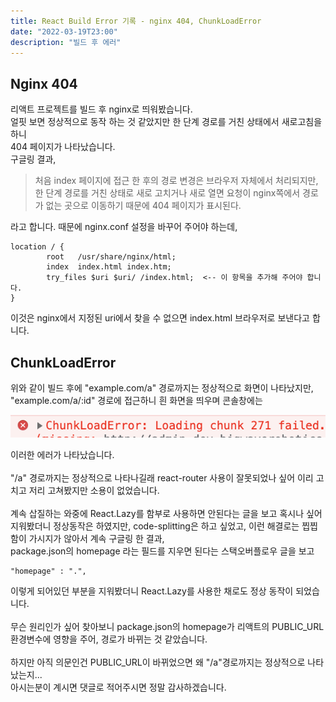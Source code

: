 ```yaml
---
title: React Build Error 기록 - nginx 404, ChunkLoadError
date: "2022-03-19T23:00"
description: "빌드 후 에러"
---
```


## Nginx 404

리액트 프로젝트를 빌드 후 nginx로 띄워봤습니다.<br>
얼핏 보면 정상적으로 동작 하는 것 같았지만 한 단계 경로를 거친 상태에서 새로고침을 하니<br>
404 페이지가 나타났습니다.<br>
구글링 결과,

> 처음 index 페이지에 접근 한 후의 경로 변경은 브라우저 자체에서 처리되지만,<br>
> 한 단계 경로를 거친 상태로 새로 고치거나 새로 열면 요청이 nginx쪽에서 경로가 없는 곳으로 이동하기 때문에 404 페이지가 표시된다.

라고 합니다. 때문에 nginx.conf 설정을 바꾸어 주어야 하는데,

```
location / {
        root   /usr/share/nginx/html;
        index  index.html index.htm;
        try_files $uri $uri/ /index.html;  <-- 이 항목을 추가해 주어야 합니다.
}
```

이것은 nginx에서 지정된 uri에서 찾을 수 없으면 index.html 브라우저로 보낸다고 합니다.

## ChunkLoadError

위와 같이 빌드 후에 "example.com/a" 경로까지는 정상적으로 화면이 나타났지만,<br>
"example.com/a/:id" 경로에 접근하니 흰 화면을 띄우며 콘솔창에는

![chunk_error](./images/chunk_error.png)

이러한 에러가 나타났습니다.<br>
<br>
"/a" 경로까지는 정상적으로 나타나길래 react-router 사용이 잘못되었나 싶어 이리 고치고 저리 고쳐봤지만 소용이 없었습니다.<br>
<br>
계속 삽질하는 와중에 React.Lazy를 함부로 사용하면 안된다는 글을 보고 혹시나 싶어 지워봤더니 정상동작은 하였지만, code-splitting은 하고 싶었고, 이런 해결로는 찝찝함이 가시지가 않아서 계속 구글링 한 결과,
<br>
package.json의 homepage 라는 필드를 지우면 된다는 스택오버플로우 글을 보고

```
"homepage" : ".",
```

이렇게 되어있던 부분을 지워봤더니 React.Lazy를 사용한 채로도 정상 동작이 되었습니다.<br>
<br>
무슨 원리인가 싶어 찾아보니 package.json의 homepage가
리액트의 PUBLIC_URL 환경변수에 영향을 주어, 경로가 바뀌는 것 같았습니다.<br>
<br>
하지만 아직 의문인건 PUBLIC_URL이 바뀌었으면 왜 "/a"경로까지는 정상적으로 나타났는지...<br>
아시는분이 계시면 댓글로 적어주시면 정말 감사하겠습니다.
